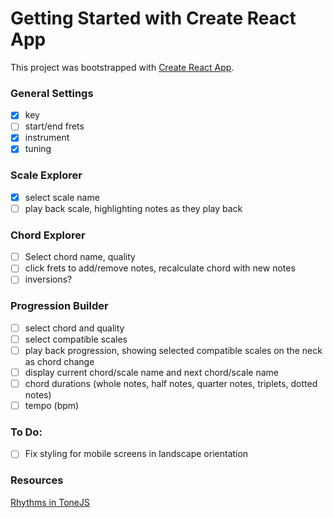 # Getting Started with Create React App

This project was bootstrapped with [Create React App](https://github.com/facebook/create-react-app).

### General Settings
- [x] key
- [ ] start/end frets
- [x] instrument
- [x] tuning

### Scale Explorer
- [x] select scale name
- [ ] play back scale, highlighting notes as they play back

### Chord Explorer
- [ ] Select chord name, quality
- [ ] click frets to add/remove notes, recalculate chord with new notes
- [ ] inversions?

### Progression Builder
- [ ] select chord and quality
- [ ] select compatible scales
- [ ] play back progression, showing selected compatible scales on the neck as chord change
- [ ] display current chord/scale name and next chord/scale name
- [ ] chord durations (whole notes, half notes, quarter notes, triplets, dotted notes)
- [ ] tempo (bpm)

### To Do:
- [ ] Fix styling for mobile screens in landscape orientation

### Resources 
[Rhythms in ToneJS](https://www.guitarland.com/MusicTheoryWithToneJS/PlayRhythms.html) 
